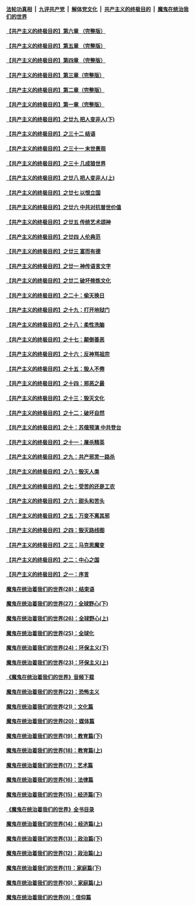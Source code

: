 ####  [法轮功真相](../../../../basic/blob/master/README.md?t=10240639) &nbsp;|&nbsp; [九评共产党](../../../../9ping.md/blob/master/README.md?t=10240639) &nbsp;|&nbsp; [解体党文化](../../../../jtdwh.md/blob/master/README.md?t=10240639)  &nbsp;|&nbsp; [共产主义的终极目的](../../../../gczydzjmd.md/blob/master/README.md?t=10240639) &nbsp;|&nbsp; [魔鬼在统治我们的世界](../../../../mgztzwmdsj.md/blob/master/README.md?t=10240639) 

#### [【共产主义的终极目的】第六章 （完整版）](../pages/nsc422/n11428913.md?t=10240639) 

#### [【共产主义的终极目的】第五章 （完整版）](../pages/nsc422/n11428912.md?t=10240639) 

#### [【共产主义的终极目的】第四章 （完整版）](../pages/nsc422/n11428907.md?t=10240639) 

#### [【共产主义的终极目的】第三章（完整版）](../pages/nsc422/n11428848.md?t=10240639) 

#### [【共产主义的终极目的】第二章（完整版）](../pages/nsc422/n11428831.md?t=10240639) 

#### [【共产主义的终极目的】第一章（完整版）](../pages/nsc422/n11417651.md?t=10240639) 

#### [【共产主义的终极目的】之廿九 把人变非人(下)](../pages/nsc422/n11344140.md?t=10240639) 

#### [【共产主义的终极目的】之三十二 结语](../pages/nsc422/n11360535.md?t=10240639) 

#### [【共产主义的终极目的】之三十一 末世景观](../pages/nsc422/n11351129.md?t=10240639) 

#### [【共产主义的终极目的】之三十 几成狼世界](../pages/nsc422/n11348280.md?t=10240639) 

#### [【共产主义的终极目的】之廿八 把人变非人(上)](../pages/nsc422/n11340492.md?t=10240639) 

#### [【共产主义的终极目的】之廿七 以恨立国](../pages/nsc422/n11336944.md?t=10240639) 

#### [【共产主义的终极目的】之廿六 中共对抗普世价值](../pages/nsc422/n11324785.md?t=10240639) 

#### [【共产主义的终极目的】之廿五 传统艺术颂神](../pages/nsc422/n11296396.md?t=10240639) 

#### [【共产主义的终极目的】之廿四 人伦典范](../pages/nsc422/n11296397.md?t=10240639) 

#### [【共产主义的终极目的】之廿三 富而有德](../pages/nsc422/n11283598.md?t=10240639) 

#### [【共产主义的终极目的】之廿一 神传语言文字](../pages/nsc422/n11263265.md?t=10240639) 

#### [【共产主义的终极目的】之廿二 破坏修炼文化](../pages/nsc422/n11245728.md?t=10240639) 

#### [【共产主义的终极目的】之二十：偷天换日](../pages/nsc422/n11238846.md?t=10240639) 

#### [【共产主义的终极目的】之十九：打开地狱门](../pages/nsc422/n11206376.md?t=10240639) 

#### [【共产主义的终极目的】之十八：柔性洗脑](../pages/nsc422/n11199994.md?t=10240639) 

#### [【共产主义的终极目的】之十七：颠倒善恶](../pages/nsc422/n11179782.md?t=10240639) 

#### [【共产主义的终极目的】之十六：反神骂祖宗](../pages/nsc422/n11166798.md?t=10240639) 

#### [【共产主义的终极目的】之十五：毁人不倦](../pages/nsc422/n11166792.md?t=10240639) 

#### [【共产主义的终极目的】之十四：邪恶之最](../pages/nsc422/n11150249.md?t=10240639) 

#### [【共产主义的终极目的】之十三：毁灭文化](../pages/nsc422/n11135227.md?t=10240639) 

#### [【共产主义的终极目的】之十二：破坏自然](../pages/nsc422/n11135214.md?t=10240639) 

#### [【共产主义的终极目的】之十：苏俄预演 中共登台](../pages/nsc422/n11118424.md?t=10240639) 

#### [【共产主义的终极目的】之十一：屠杀精英](../pages/nsc422/n11118442.md?t=10240639) 

#### [【共产主义的终极目的】之九：共产邪灵一路杀](../pages/nsc422/n11114139.md?t=10240639) 

#### [【共产主义的终极目的】之八：毁灭人类](../pages/nsc422/n11108503.md?t=10240639) 

#### [【共产主义的终极目的】之七：受苦的还是工农](../pages/nsc422/n11101809.md?t=10240639) 

#### [【共产主义的终极目的】之六：甜头和苦头](../pages/nsc422/n11096971.md?t=10240639) 

#### [【共产主义的终极目的】之五：万变不离其邪](../pages/nsc422/n11091285.md?t=10240639) 

#### [【共产主义的终极目的】之四：毁灭路线图](../pages/nsc422/n11086284.md?t=10240639) 

#### [【共产主义的终极目的】之三：马克思魔变](../pages/nsc422/n11061941.md?t=10240639) 

#### [【共产主义的终极目的】之二：中心之国](../pages/nsc422/n11047728.md?t=10240639) 

#### [【共产主义的终极目的】之一：序言](../pages/nsc422/n11086077.md?t=10240639) 

#### [魔鬼在统治着我们的世界(28)：结束语](../pages/nsc422/n10936246.md?t=10240639) 

#### [魔鬼在统治着我们的世界(27)：全球野心(下)](../pages/nsc422/n10928319.md?t=10240639) 

#### [魔鬼在统治着我们的世界(26)：全球野心(上)](../pages/nsc422/n10900318.md?t=10240639) 

#### [魔鬼在统治着我们的世界(25)：全球化](../pages/nsc422/n10788205.md?t=10240639) 

#### [魔鬼在统治着我们的世界(24)：环保主义(下)](../pages/nsc422/n10695307.md?t=10240639) 

#### [魔鬼在统治着我们的世界(23)：环保主义(上)](../pages/nsc422/n10688613.md?t=10240639) 

#### [《魔鬼在统治着我们的世界》音频下载](../pages/nsc422/n10635553.md?t=10240639) 

#### [魔鬼在统治着我们的世界(22)：恐怖主义](../pages/nsc422/n10614727.md?t=10240639) 

#### [魔鬼在统治着我们的世界(21)：文化篇](../pages/nsc422/n10597706.md?t=10240639) 

#### [魔鬼在统治着我们的世界(20)：媒体篇](../pages/nsc422/n10586579.md?t=10240639) 

#### [魔鬼在统治着我们的世界(19)：教育篇(下)](../pages/nsc422/n10564808.md?t=10240639) 

#### [魔鬼在统治着我们的世界(18)：教育篇(上)](../pages/nsc422/n10526970.md?t=10240639) 

#### [魔鬼在统治着我们的世界(17)：艺术篇](../pages/nsc422/n10499093.md?t=10240639) 

#### [魔鬼在统治着我们的世界(16)：法律篇](../pages/nsc422/n10485969.md?t=10240639) 

#### [魔鬼在统治着我们的世界(15)：经济篇(下)](../pages/nsc422/n10469975.md?t=10240639) 

#### [《魔鬼在统治着我们的世界》全书目录](../pages/nsc422/n10464261.md?t=10240639) 

#### [魔鬼在统治着我们的世界(14)：经济篇(上)](../pages/nsc422/n10457370.md?t=10240639) 

#### [魔鬼在统治着我们的世界(13)：政治篇(下)](../pages/nsc422/n10448270.md?t=10240639) 

#### [魔鬼在统治着我们的世界(12)：政治篇(上)](../pages/nsc422/n10444576.md?t=10240639) 

#### [魔鬼在统治着我们的世界(11)：家庭篇(下)](../pages/nsc422/n10440961.md?t=10240639) 

#### [魔鬼在统治着我们的世界(10)：家庭篇(上)](../pages/nsc422/n10435448.md?t=10240639) 

#### [魔鬼在统治着我们的世界(9)：信仰篇](../pages/nsc422/n10432159.md?t=10240639) 

